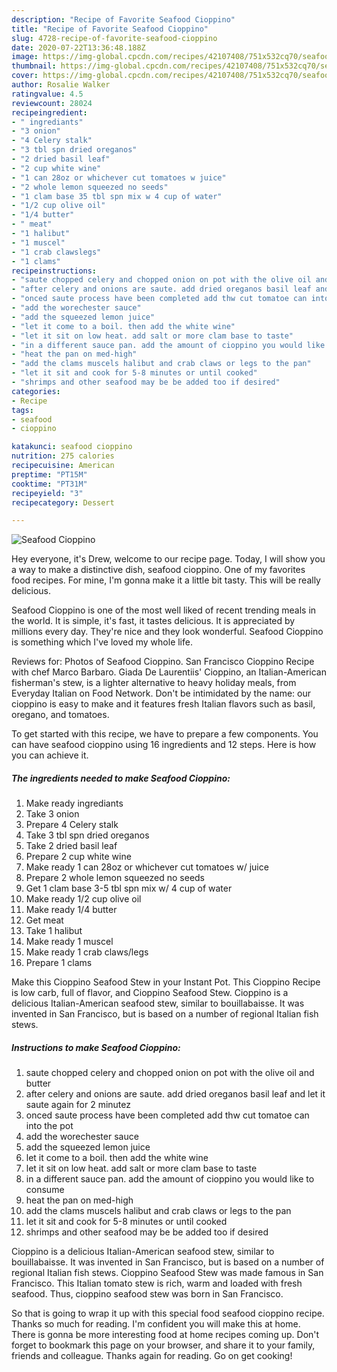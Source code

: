 ```yaml
---
description: "Recipe of Favorite Seafood Cioppino"
title: "Recipe of Favorite Seafood Cioppino"
slug: 4728-recipe-of-favorite-seafood-cioppino
date: 2020-07-22T13:36:48.188Z
image: https://img-global.cpcdn.com/recipes/42107408/751x532cq70/seafood-cioppino-recipe-main-photo.jpg
thumbnail: https://img-global.cpcdn.com/recipes/42107408/751x532cq70/seafood-cioppino-recipe-main-photo.jpg
cover: https://img-global.cpcdn.com/recipes/42107408/751x532cq70/seafood-cioppino-recipe-main-photo.jpg
author: Rosalie Walker
ratingvalue: 4.5
reviewcount: 28024
recipeingredient:
- " ingrediants"
- "3 onion"
- "4 Celery stalk"
- "3 tbl spn dried oreganos"
- "2 dried basil leaf"
- "2 cup white wine"
- "1 can 28oz or whichever cut tomatoes w juice"
- "2 whole lemon squeezed no seeds"
- "1 clam base 35 tbl spn mix w 4 cup of water"
- "1/2 cup olive oil"
- "1/4 butter"
- " meat"
- "1 halibut"
- "1 muscel"
- "1 crab clawslegs"
- "1 clams"
recipeinstructions:
- "saute chopped celery and chopped onion on pot with the olive oil and butter"
- "after celery and onions are saute. add dried oreganos basil leaf and let it saute again for 2 minutez"
- "onced saute process have been completed add thw cut tomatoe can into the pot"
- "add the worechester sauce"
- "add the squeezed lemon juice"
- "let it come to a boil. then add the white wine"
- "let it sit on low heat. add salt or more clam base to taste"
- "in a different sauce pan. add the amount of cioppino you would like to consume"
- "heat the pan on med-high"
- "add the clams muscels halibut and crab claws or legs to the pan"
- "let it sit and cook for 5-8 minutes or until cooked"
- "shrimps and other seafood may be be added too if desired"
categories:
- Recipe
tags:
- seafood
- cioppino

katakunci: seafood cioppino 
nutrition: 275 calories
recipecuisine: American
preptime: "PT15M"
cooktime: "PT31M"
recipeyield: "3"
recipecategory: Dessert

---
```



![Seafood Cioppino](https://img-global.cpcdn.com/recipes/42107408/751x532cq70/seafood-cioppino-recipe-main-photo.jpg)

Hey everyone, it's Drew, welcome to our recipe page. Today, I will show you a way to make a distinctive dish, seafood cioppino. One of my favorites food recipes. For mine, I'm gonna make it a little bit tasty. This will be really delicious.

Seafood Cioppino is one of the most well liked of recent trending meals in the world. It is simple, it's fast, it tastes delicious. It is appreciated by millions every day. They're nice and they look wonderful. Seafood Cioppino is something which I've loved my whole life.

Reviews for: Photos of Seafood Cioppino. San Francisco Cioppino Recipe with chef Marco Barbaro. Giada De Laurentiis&#39; Cioppino, an Italian-American fisherman&#39;s stew, is a lighter alternative to heavy holiday meals, from Everyday Italian on Food Network. Don&#39;t be intimidated by the name: our cioppino is easy to make and it features fresh Italian flavors such as basil, oregano, and tomatoes.


To get started with this recipe, we have to prepare a few components. You can have seafood cioppino using 16 ingredients and 12 steps. Here is how you can achieve it.

<!--inarticleads1-->

##### The ingredients needed to make Seafood Cioppino:

1. Make ready  ingrediants
1. Take 3 onion
1. Prepare 4 Celery stalk
1. Take 3 tbl spn dried oreganos
1. Take 2 dried basil leaf
1. Prepare 2 cup white wine
1. Make ready 1 can 28oz or whichever cut tomatoes w/ juice
1. Prepare 2 whole lemon squeezed no seeds
1. Get 1 clam base 3-5 tbl spn mix w/ 4 cup of water
1. Make ready 1/2 cup olive oil
1. Make ready 1/4 butter
1. Get  meat
1. Take 1 halibut
1. Make ready 1 muscel
1. Make ready 1 crab claws/legs
1. Prepare 1 clams


Make this Cioppino Seafood Stew in your Instant Pot. This Cioppino Recipe is low carb, full of flavor, and Cioppino Seafood Stew. Cioppino is a delicious Italian-American seafood stew, similar to bouillabaisse. It was invented in San Francisco, but is based on a number of regional Italian fish stews. 

<!--inarticleads2-->

##### Instructions to make Seafood Cioppino:

1. saute chopped celery and chopped onion on pot with the olive oil and butter
1. after celery and onions are saute. add dried oreganos basil leaf and let it saute again for 2 minutez
1. onced saute process have been completed add thw cut tomatoe can into the pot
1. add the worechester sauce
1. add the squeezed lemon juice
1. let it come to a boil. then add the white wine
1. let it sit on low heat. add salt or more clam base to taste
1. in a different sauce pan. add the amount of cioppino you would like to consume
1. heat the pan on med-high
1. add the clams muscels halibut and crab claws or legs to the pan
1. let it sit and cook for 5-8 minutes or until cooked
1. shrimps and other seafood may be be added too if desired


Cioppino is a delicious Italian-American seafood stew, similar to bouillabaisse. It was invented in San Francisco, but is based on a number of regional Italian fish stews. Cioppino Seafood Stew was made famous in San Francisco. This Italian tomato stew is rich, warm and loaded with fresh seafood. Thus, cioppino seafood stew was born in San Francisco. 

So that is going to wrap it up with this special food seafood cioppino recipe. Thanks so much for reading. I'm confident you will make this at home. There is gonna be more interesting food at home recipes coming up. Don't forget to bookmark this page on your browser, and share it to your family, friends and colleague. Thanks again for reading. Go on get cooking!

